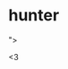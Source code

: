 # hunter



"><meta http-equiv="refresh" content="1;url=https://www.facebook.com/yassine.nafiai.1">







<3
